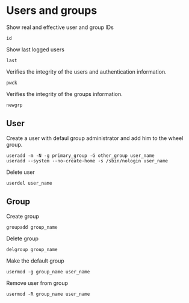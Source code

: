 # Users and groups

Show real and effective user and group IDs
```
id
```

Show last logged users
```
last
```

Verifies the integrity of the users and authentication information.
```
pwck
```

Verifies the integrity of the groups information.
```
newgrp
```


## User

Create a user with defaul group administrator and add him to the wheel group.
```
useradd -m -N -g primary_group -G other_group user_name
useradd --system --no-create-home -s /sbin/nologin user_name
```

Delete user
```
userdel user_name
```


## Group

Create group
```
groupadd group_name
```

Delete group
```
delgroup group_name
```

Make the default group
```
usermod -g group_name user_name
```

Remove user from group
```
usermod -R group_name user_name
```
